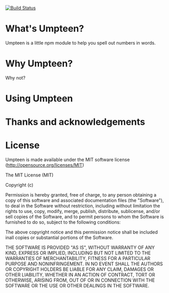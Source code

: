 [![Build Status](https://travis-ci.org/emckean/umpteen.png?branch=master)](https://travis-ci.org/emckean/umpteen)

What's Umpteen?
===================

Umpteen is a little npm module to help you spell out numbers in words.

Why Umpteen?
===================
Why not?

Using Umpteen
===================

Thanks and acknowledgements
===========================

License
========
Umpteen is made available under the MIT software license (http://opensource.org/licenses/MIT)

The MIT License (MIT)

Copyright (c) <year> <copyright holders>

Permission is hereby granted, free of charge, to any person obtaining a copy of this software and associated documentation files (the "Software"), to deal in the Software without restriction, including without limitation the rights to use, copy, modify, merge, publish, distribute, sublicense, and/or sell
copies of the Software, and to permit persons to whom the Software is furnished to do so, subject to the following conditions:

The above copyright notice and this permission notice shall be included inall copies or substantial portions of the Software.

THE SOFTWARE IS PROVIDED "AS IS", WITHOUT WARRANTY OF ANY KIND, EXPRESS OR IMPLIED, INCLUDING BUT NOT LIMITED TO THE WARRANTIES OF MERCHANTABILITY,
FITNESS FOR A PARTICULAR PURPOSE AND NONINFRINGEMENT. IN NO EVENT SHALL THE AUTHORS OR COPYRIGHT HOLDERS BE LIABLE FOR ANY CLAIM, DAMAGES OR OTHER LIABILITY, WHETHER IN AN ACTION OF CONTRACT, TORT OR OTHERWISE, ARISING FROM, OUT OF OR IN CONNECTION WITH THE SOFTWARE OR THE USE OR OTHER DEALINGS IN
THE SOFTWARE.